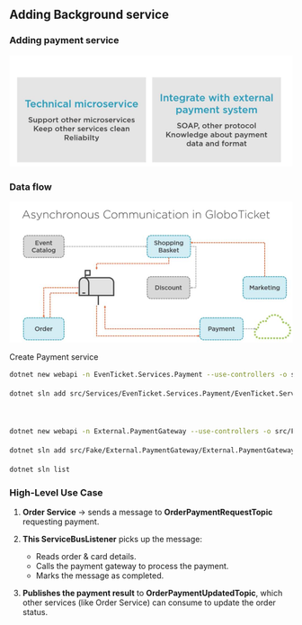 ## Adding Background service

### Adding payment service

![alt text](../img/Part2/external-payment.png)

### Data flow 

![alt text](../img/Part2/data-flow.png)


Create Payment service

```bash
dotnet new webapi -n EvenTicket.Services.Payment --use-controllers -o src/Services/EvenTicket.Services.Payment

dotnet sln add src/Services/EvenTicket.Services.Payment/EvenTicket.Services.Payment.csproj



dotnet new webapi -n External.PaymentGateway --use-controllers -o src/Fake/External.PaymentGateway

dotnet sln add src/Fake/External.PaymentGateway/External.PaymentGateway.csproj

dotnet sln list
```


### **High-Level Use Case**

1. **Order Service** → sends a message to **OrderPaymentRequestTopic** requesting payment.
2. **This ServiceBusListener** picks up the message:

   * Reads order & card details.
   * Calls the payment gateway to process the payment.
   * Marks the message as completed.
3. **Publishes the payment result** to **OrderPaymentUpdatedTopic**, which other services (like Order Service) can consume to update the order status.
